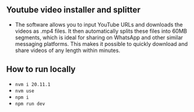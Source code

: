 ## Youtube video installer and splitter

- The software allows you to input YouTube URLs and downloads the videos as .mp4 files. It then automatically splits these files into 60MB segments, which is ideal for sharing on WhatsApp and other similar messaging platforms. This makes it possible to quickly download and share videos of any length within minutes.

## How to run locally

- `nvm i 20.11.1`
- `nvm use`
- `npm i`
- `npm run dev`
